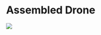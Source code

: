 # Assembled Drone

![](https://github.com/Flynsky/RP2040-Drone/blob/main/Photos/20240518_153748.jpg)
